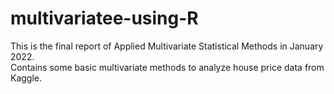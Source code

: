 # multivariatee-using-R
This is the final report of Applied Multivariate Statistical Methods in January 2022.  
Contains some basic multivariate methods to analyze house price data from Kaggle.
